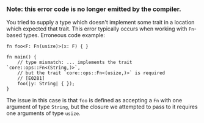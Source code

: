 ### Note: this error code is no longer emitted by the compiler.

You tried to supply a type which doesn't implement some trait in a location
which expected that trait. This error typically occurs when working with
`Fn`-based types. Erroneous code example:

```compile_fail
fn foo<F: Fn(usize)>(x: F) { }

fn main() {
    // type mismatch: ... implements the trait `core::ops::Fn<(String,)>`,
    // but the trait `core::ops::Fn<(usize,)>` is required
    // [E0281]
    foo(|y: String| { });
}
```

The issue in this case is that `foo` is defined as accepting a `Fn` with one
argument of type `String`, but the closure we attempted to pass to it requires
one arguments of type `usize`.
